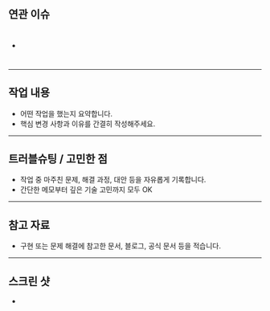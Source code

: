 ## 연관 이슈
- #

---

## 작업 내용
- 어떤 작업을 했는지 요약합니다.
- 핵심 변경 사항과 이유를 간결히 작성해주세요.

---

## 트러블슈팅 / 고민한 점
- 작업 중 마주친 문제, 해결 과정, 대안 등을 자유롭게 기록합니다.
- 간단한 메모부터 깊은 기술 고민까지 모두 OK

---

## 참고 자료
- 구현 또는 문제 해결에 참고한 문서, 블로그, 공식 문서 등을 적습니다.

---

## 스크린 샷
- 
